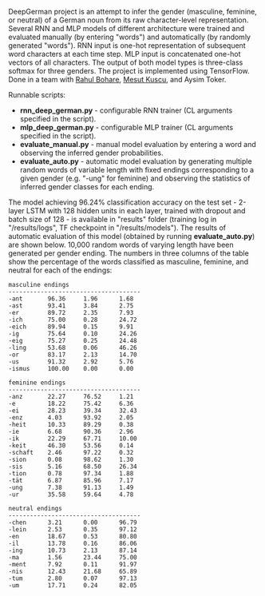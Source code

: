 DeepGerman project is an attempt to infer the gender (masculine, feminine, or neutral) of a German noun from its raw character-level representation. Several RNN and MLP models of different architecture were trained and evaluated manually (by entering "words") and automatically (by randomly generated "words"). RNN input is one-hot representation of subsequent word characters at each time step. MLP input is concatenated one-hot vectors of all characters. The output of both model types is three-class softmax for three genders. The project is implemented using TensorFlow. Done in a team with [Rahul Bohare](https://github.com/bohare), [Mesut Kuscu](https://github.com/Mesut1992), and Aysim Toker.

Runnable scripts:
* **rnn_deep_german.py** - configurable RNN trainer (CL arguments specified in the script).
* **mlp_deep_german.py** - configurable MLP trainer (CL arguments specified in the script).
* **evaluate_manual.py** - manual model evaluation by entering a word and observing the inferred gender probabilities.
* **evaluate_auto.py** - automatic model evaluation by generating multiple random words of variable length with fixed endings corresponding to a given gender (e.g. "-ung" for feminine) and observing the statistics of inferred gender classes for each ending.

The model achieving 96.24% classification accuracy on the test set  - 2-layer LSTM with 128 hidden units in each layer, trained with dropout and batch size of 128 - is available in "results" folder (training log in "/results/logs", TF checkpoint in "/results/models"). The results of automatic evaluation of this model (obtained by running **evaluate_auto.py**) are shown below. 10,000 random words of varying length have been generated per gender ending. The numbers in three columns of the table show the percentage of the words classified as masculine, feminine, and neutral for each of the endings:

~~~~
masculine endings
-------------------------------------
-ant       96.36     1.96      1.68      
-ast       93.41     3.84      2.75      
-er        89.72     2.35      7.93      
-ich       75.00     0.28      24.72     
-eich      89.94     0.15      9.91      
-ig        75.64     0.10      24.26     
-eig       75.27     0.25      24.48     
-ling      53.68     0.06      46.26     
-or        83.17     2.13      14.70     
-us        91.32     2.92      5.76      
-ismus     100.00    0.00      0.00      

feminine endings
-------------------------------------
-anz       22.27     76.52     1.21      
-e         18.22     75.42     6.36      
-ei        28.23     39.34     32.43     
-enz       4.03      93.92     2.05      
-heit      10.33     89.29     0.38      
-ie        6.68      90.36     2.96      
-ik        22.29     67.71     10.00     
-keit      46.30     53.56     0.14      
-schaft    2.46      97.22     0.32      
-sion      0.08      98.62     1.30      
-sis       5.16      68.50     26.34     
-tion      0.78      97.34     1.88      
-tät       6.87      85.96     7.17      
-ung       7.38      91.13     1.49      
-ur        35.58     59.64     4.78      

neutral endings
-------------------------------------
-chen      3.21      0.00      96.79     
-lein      2.53      0.35      97.12     
-en        18.67     0.53      80.80     
-il        13.78     0.16      86.06     
-ing       10.73     2.13      87.14     
-ma        1.56      23.44     75.00     
-ment      7.92      0.11      91.97     
-nis       12.43     21.68     65.89     
-tum       2.80      0.07      97.13     
-um        17.71     0.24      82.05     
~~~~
